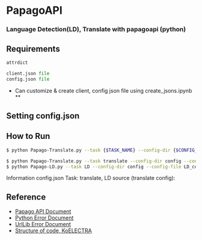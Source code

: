 # PapagoAPI
### Language Detection(LD), Translate with papagoapi (python)

## Requirements 
```python 
attrdict
```
```python
client.json file
config.json file
```

* Can customize & create client, config json file using create_jsons.ipynb **

## Setting config.json 



## How to Run 
```bash
$ python Papago-Translate.py --task {$TASK_NAME} --config-dir {$CONFIG_DIR} --config-file {$CONFIG_FILE}   
```

```bash
$ python Papago-Translate.py --task translate --config-dir config --config-file translate_config.json
$ python Papago-LD.py --task LD --config-dir config --config-file LD_config.json
```

Information config.json 
Task: translate, LD
source (translate config):  

   
## Reference  
- [Papago API Document](https://developers.naver.com/docs/papago/README.md) 
- [Python Error Document](https://docs.python.org/3/tutorial/errors.html)
- [UrlLib Error Document](https://github.com/python/cpython/blob/3.11/Lib/urllib/error.py)
- [Structure of code, KoELECTRA](https://github.com/Jaedong95/KoELECTRA/edit/master/finetune/README.md)
